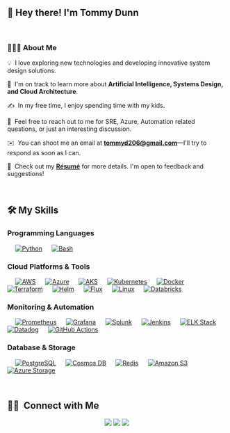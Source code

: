## 👋 Hey there! I'm Tommy Dunn
&nbsp;

### 👨🏻‍💻 About Me  
💡 &nbsp;I love exploring new technologies and developing innovative system design solutions.

🌱 &nbsp;I'm on track to learn more about **Artificial Intelligence, Systems Design, and Cloud Architecture**.

✍️ &nbsp;In my free time, I enjoy spending time with my kids.

💬 &nbsp;Feel free to reach out to me for SRE, Azure, Automation related questions, or just an interesting discussion.

✉️ &nbsp;You can shoot me an email at **[tommyd206@gmail.com](mailto:tommyd206@gmail.com)**—I'll try to respond as soon as I can.

📄 &nbsp;Check out my **[Résumé](https://tommydunn206.github.io)** for more details. I'm open to feedback and suggestions!

&nbsp;

## 🛠️ My Skills

### Programming Languages
<p align="left">
  &emsp;
    <a href="https://www.python.org/"><img alt="Python" src="https://img.shields.io/badge/Python-3776AB?style=flat&logo=python&logoColor=white"></a>
  &emsp;
    <a href="https://www.gnu.org/software/bash/"><img alt="Bash" src="https://img.shields.io/badge/Bash-121011?style=flat&logo=gnu-bash&logoColor=white"></a>
</p>

### Cloud Platforms & Tools
<p align="left">
  &emsp;
    <a href="https://aws.amazon.com/"><img alt="AWS" src="https://img.shields.io/badge/AWS-232F3E?style=flat&logo=amazon-aws&logoColor=white"></a>
  &emsp;
    <a href="https://azure.microsoft.com/"><img alt="Azure" src="https://img.shields.io/badge/Azure-0078D4?style=flat&logo=microsoft-azure&logoColor=white"></a>
  &emsp;
    <a href="https://azure.microsoft.com/en-us/products/kubernetes-service/"><img alt="AKS" src="https://img.shields.io/badge/AKS-0078D4?style=flat&logo=microsoft-azure&logoColor=white"></a>
  &emsp;
    <a href="https://kubernetes.io/"><img alt="Kubernetes" src="https://img.shields.io/badge/Kubernetes-326CE5?style=flat&logo=kubernetes&logoColor=white"></a>
  &emsp;
    <a href="https://www.docker.com/"><img alt="Docker" src="https://img.shields.io/badge/Docker-2496ED?style=flat&logo=docker&logoColor=white"></a>
  &emsp;
    <a href="https://www.terraform.io/"><img alt="Terraform" src="https://img.shields.io/badge/Terraform-7B42BC?style=flat&logo=terraform&logoColor=white"></a>
  &emsp;
    <a href="https://helm.sh/"><img alt="Helm" src="https://img.shields.io/badge/Helm-0F1689?style=flat&logo=helm&logoColor=white"></a>
  &emsp;
    <a href="https://fluxcd.io/"><img alt="Flux" src="https://img.shields.io/badge/Flux-5A67D8?style=flat&logo=flux&logoColor=white"></a>
  &emsp;
    <a href="https://www.linux.org/"><img alt="Linux" src="https://img.shields.io/badge/Linux-FCC624?style=flat&logo=linux&logoColor=black"></a>
  &emsp;
    <a href="https://databricks.com/"><img alt="Databricks" src="https://img.shields.io/badge/Databricks-FF3621?style=flat&logo=databricks&logoColor=white"></a>
</p>

### Monitoring & Automation
<p align="left">
  &emsp;
    <a href="https://prometheus.io/"><img alt="Prometheus" src="https://img.shields.io/badge/Prometheus-E6522C?style=flat&logo=prometheus&logoColor=white"></a>
  &emsp;
    <a href="https://grafana.com/"><img alt="Grafana" src="https://img.shields.io/badge/Grafana-F46800?style=flat&logo=grafana&logoColor=white"></a>
  &emsp;
    <a href="https://www.splunk.com/"><img alt="Splunk" src="https://img.shields.io/badge/Splunk-000000?style=flat&logo=splunk&logoColor=white"></a>
  &emsp;
    <a href="https://www.jenkins.io/"><img alt="Jenkins" src="https://img.shields.io/badge/Jenkins-D24939?style=flat&logo=jenkins&logoColor=white"></a>
  &emsp;
    <a href="https://www.elastic.co/"><img alt="ELK Stack" src="https://img.shields.io/badge/ELK-005571?style=flat&logo=elastic-stack&logoColor=white"></a>
  &emsp;
    <a href="https://www.datadoghq.com/"><img alt="Datadog" src="https://img.shields.io/badge/Datadog-632CA6?style=flat&logo=datadog&logoColor=white"></a>
  &emsp;
    <a href="https://github.com/features/actions"><img alt="GitHub Actions" src="https://img.shields.io/badge/GitHub_Actions-2088FF?style=flat&logo=github-actions&logoColor=white"></a>
</p>

### Database & Storage
<p align="left">
  &emsp;
    <a href="https://www.postgresql.org/"><img alt="PostgreSQL" src="https://img.shields.io/badge/PostgreSQL-336791?style=flat&logo=postgresql&logoColor=white"></a>
  &emsp;
    <a href="https://azure.microsoft.com/en-us/products/cosmos-db/"><img alt="Cosmos DB" src="https://img.shields.io/badge/Cosmos_DB-0078D4?style=flat&logo=azure-cosmos-db&logoColor=white"></a>
  &emsp;
    <a href="https://redis.io/"><img alt="Redis" src="https://img.shields.io/badge/Redis-DC382D?style=flat&logo=redis&logoColor=white"></a>
  &emsp;
    <a href="https://aws.amazon.com/s3/"><img alt="Amazon S3" src="https://img.shields.io/badge/Amazon_S3-569A31?style=flat&logo=amazon-s3&logoColor=white"></a>
  &emsp;
    <a href="https://azure.microsoft.com/en-us/products/storage/"><img alt="Azure Storage" src="https://img.shields.io/badge/Azure_Storage-0078D4?style=flat&logo=microsoft-azure&logoColor=white"></a>
</p>

&nbsp;

## 🤝🏻 &nbsp;Connect with Me

<p align="center">
<a href="https://tommydunn206.github.io/"><img src="https://img.shields.io/badge/-resume-3423A6?style=flat&logo=Google-Chrome&logoColor=white"/></a>
<a href="[https://linkedin.com/in/AVS1508](https://www.linkedin.com/in/tommy-dunn-a13266b8/)"><img src="https://img.shields.io/badge/-LinkedIn-0077B5?style=flat&logo=Linkedin&logoColor=white"/></a>
<a href="mailto:tommyd206@gmail.com"><img src="https://img.shields.io/badge/-Email-D14836?style=flat&logo=Gmail&logoColor=white"/></a>
</p>
